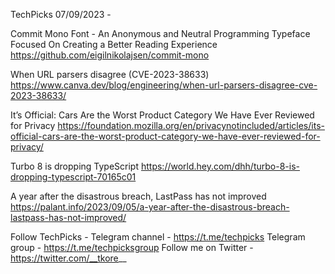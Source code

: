 TechPicks 07/09/2023 -

Commit Mono Font - An Anonymous and Neutral Programming Typeface Focused On Creating a Better Reading Experience
https://github.com/eigilnikolajsen/commit-mono

When URL parsers disagree (CVE-2023-38633)
https://www.canva.dev/blog/engineering/when-url-parsers-disagree-cve-2023-38633/

It’s Official: Cars Are the Worst Product Category We Have Ever Reviewed for Privacy
https://foundation.mozilla.org/en/privacynotincluded/articles/its-official-cars-are-the-worst-product-category-we-have-ever-reviewed-for-privacy/

Turbo 8 is dropping TypeScript
https://world.hey.com/dhh/turbo-8-is-dropping-typescript-70165c01

A year after the disastrous breach, LastPass has not improved
https://palant.info/2023/09/05/a-year-after-the-disastrous-breach-lastpass-has-not-improved/

Follow TechPicks -
Telegram channel - https://t.me/techpicks
Telegram group - https://t.me/techpicksgroup
Follow me on Twitter - https://twitter.com/__tkore__